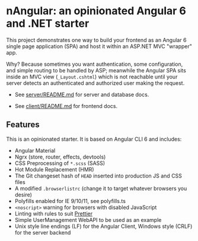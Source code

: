 nAngular: an opinionated Angular 6 and .NET starter
===================================================
This project demonstrates one way to build your frontend as an Angular 6
single page application (SPA) and host it within an ASP.NET MVC "wrapper"
app.

Why? Because sometimes you want authentication, some configuration, and
simple routing to be handled by ASP; meanwhile the Angular SPA sits inside
an MVC view (`_Layout.cshtml`) which is not reachable until your server
detects an authenticated and authorized user making the request.

* See [server/README.md](server/README.md) for server and database docs.

* See [client/README.md](client/README.md) for frontend docs.

## Features
This is an opinionated starter. It is based on Angular CLI 6 and includes:

* Angular Material
* Ngrx (store, router, effects, devtools)
* CSS Preprocessing of `*.scss` (SASS)
* Hot Module Replacement (HMR)
* The Git changeset hash of `HEAD` inserted into production JS and CSS files
* A modified `.browserlistrc` (change it to target whatever browsers you desire)
* Polyfills enabled for IE 9/10/11, see polyfills.ts
* `<noscript>` warning for browsers with disabled JavaScript
* Linting with rules to suit [Prettier](https://prettier.io/docs/en/why-prettier.html)
* Simple UserManagement WebAPI to be used as an example
* Unix style line endings (LF) for the Angular Client, Windows style (CRLF) for the server backend
